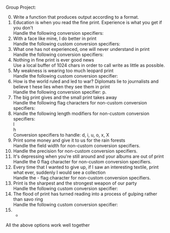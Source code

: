 Group Project:                                                                      
                                                                              
0. Write a function that produces output according to a format.
1. Education is when you read the fine print. Experience is what you get if you don't                                            
Handle the following conversion specifiers:
2. With a face like mine, I do better in print                                      
Handle the following custom conversion specifiers:                    
3. What one has not experienced, one will never understand in print                 
Handle the following conversion specifiers:                                    
4. Nothing in fine print is ever good news                            
Use a local buffer of 1024 chars in order to call write as little as possible.                                
5. My weakness is wearing too much leopard print                                    
Handle the following custom conversion specifier:         
6. How is the world ruled and led to war? Diplomats lie to journalists and believe t
hese lies when they see them in print                                               
Handle the following conversion specifier: p.                                       
7. The big print gives and the small print takes away                               
Handle the following flag characters for non-custom conversion specifiers: 
8. Handle the following length modifiers for non-custom conversion specifiers:                               
l                                                                              
h                                                                             
Conversion specifiers to handle: d, i, u, o, x, X                
9. Print some money and give it to us for the rain forests                          
Handle the field width for non-custom conversion specifiers.                    
10. Handle the precision for non-custom conversion specifiers.                                                
11. It's depressing when you're still around and your albums are out of print       
Handle the 0 flag character for non-custom conversion specifiers.
12. Every time that I wanted to give up, if I saw an interesting textile, print what
 ever, suddenly I would see a collection                                            
Handle the - flag character for non-custom conversion specifiers.                    
13. Print is the sharpest and the strongest weapon of our party                     
Handle the following custom conversion specifier:                                            
14. The flood of print has turned reading into a process of gulping rather than savo
ring                                                                                
Handle the following custom conversion specifier:           
15. *                                                                               
All the above options work well together

